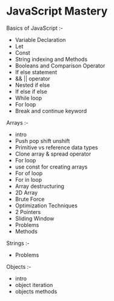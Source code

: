 # JavaScript Mastery

Basics of JavaScript :-
- Variable Declaration
- Let
- Const
- String indexing and Methods
- Booleans and Comparison Operator
- If else statement
- && || operator
- Nested if else
- If else if else
- While loop
- For loop
- Break and continue keyword



Arrays :-
- intro
- Push pop shift unshift
- Primitive vs reference data types
- Clone array & spread operator
- For loop
- use const for creating arrays
- For of loop
- For in loop
- Array destructuring
- 2D Array
- Brute Force
- Optimization Techniques
- 2 Pointers
- Sliding Window
- Problems
- Methods

Strings :-
- Problems

Objects :-
- intro
- object iteration
- objects methods
